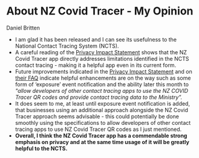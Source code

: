 # About NZ Covid Tracer - My Opinion
Daniel Britten

- I am glad it has been released and I can see its usefulness to the National Contact Tracing System (NCTS).
- A careful reading of the [Privacy Impact Statement](https://www.health.govt.nz/system/files/documents/pages/nz_covid_tracer_pia_18_may_2020.pdf) shows that the NZ Covid Tracer app directly addresses limitations identified in the NCTS contact tracing - making it a helpful app even in its current form.
- Future improvements indicated in the [Privacy Impact Statement](https://www.health.govt.nz/system/files/documents/pages/nz_covid_tracer_pia_18_may_2020.pdf) and on [their FAQ](https://www.health.govt.nz/our-work/diseases-and-conditions/covid-19-novel-coronavirus/covid-19-health-advice-general-public/contact-tracing-covid-19/nz-covid-tracer-app/nz-covid-tracer-app-questions-and-answers) indicate helpful enhancements are on the way such as some form of ‘exposure’ event notification and the ability later this month to *"allow developers of other contact tracing apps to use the NZ COVID Tracer QR codes and provide contact tracing data to the Ministry”.*
- It does seem to me, at least until exposure event notification is added, that businesses using an additional approach alongside the NZ Covid Tracer approach seems advisable - this could potentially be done smoothly using the specifications to allow developers of other contact tracing apps to use NZ Covid Tracer QR codes as I just mentioned.
- **Overall, I think the NZ Covid Tracer app has a commendable strong emphasis on privacy and at the same time usage of it will be greatly helpful to the NCTS.**
